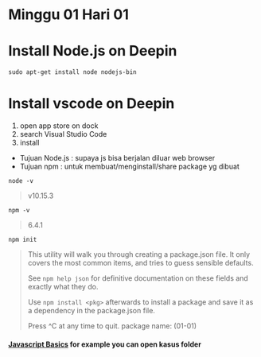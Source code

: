 # Minggu 01 Hari 01
# 

# Install Node.js on Deepin
``` 
sudo apt-get install node nodejs-bin 
```

# Install vscode on Deepin
1. open app store on dock
2. search Visual Studio Code
3. install

- Tujuan Node.js : supaya js bisa berjalan diluar web browser
- Tujuan npm : untuk membuat/menginstall/share package yg dibuat

`node -v`
> v10.15.3

`npm -v`
> 6.4.1

`npm init`
> This utility will walk you through creating a package.json file.
> It only covers the most common items, and tries to guess sensible defaults.
> 
> See `npm help json` for definitive documentation on these fields
> and exactly what they do.
>
> Use `npm install <pkg>` afterwards to install a package and
> save it as a dependency in the package.json file.
>
> Press ^C at any time to quit.
> package name: (01-01) 


#### [Javascript Basics](https://developer.mozilla.org/en-US/docs/Learn/Getting_started_with_the_web/JavaScript_basics) for example you can open kasus folder